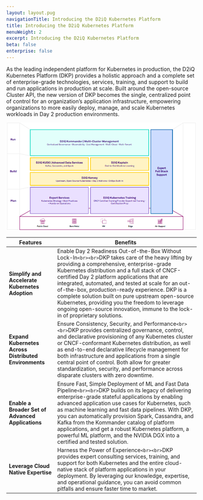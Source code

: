 ```yaml
---
layout: layout.pug
navigationTitle: Introducing the D2iQ Kubernetes Platform
title: Introducing the D2iQ Kubernetes Platform
menuWeight: 2
excerpt: Introducing the D2iQ Kubernetes Platform
beta: false
enterprise: false
---
```

As the leading independent platform for Kubernetes in production, the D2iQ Kubernetes Platform (DKP) provides a holistic approach and a complete set of enterprise-grade technologies, services, training, and support to build and run applications in production at scale. Built around the open-source Cluster API, the new version of DKP becomes the single, centralized point of control for an organization’s application infrastructure, empowering organizations to more easily deploy, manage, and scale Kubernetes workloads in Day 2 production environments.

![image](../img/dkp_platform2.png)

| **Features**                                  | **Benefits**                                                                                                                                                                                                                                                                                                                                                                                                                                                                                                                         |
| ----------------------------------------------------------- | -------------------------------------------------------------------------------------------------------------------------------------------------------------------------------------------------------------------------------------------------------------------------------------------------------------------------------------------------------------------------------------------------------------------------------------------------------------------------------------------------------------------------------------------------- |
| **Simplify and Accelerate Kubernetes Adoption**       | Enable Day 2 Readiness Out-of-the-Box Without Lock-In`<br><br>`DKP takes care of the heavy lifting by providing a comprehensive, enterprise-grade Kubernetes distribution and a full stack of CNCF-certified Day 2 platform applications that are integrated, automated, and tested at scale for an out-of-the-box, production-ready experience. DKP is a complete solution built on pure upstream open-source Kubernetes, providing you the freedom to leverage ongoing open-source innovation, immune to the lock-in of proprietary solutions. |
| **Expand Kubernetes Across Distributed Environments** | Ensure Consistency, Security, and Performance`<br><br>`DKP provides centralized governance, control, and declarative provisioning of any Kubernetes cluster or CNCF-conformant Kubernetes distribution, as well as end-to-end declarative lifecycle management for both infrastructure and applications from a single central point of control. Both allow for greater standardization, security, and performance across disparate clusters with zero downtime.                                                                                  |
| **Enable a Broader Set of Advanced Applications**     | Ensure Fast, Simple Deployment of ML and Fast Data Pipeline`<br><br>`DKP builds on its legacy of delivering enterprise-grade stateful applications by enabling advanced application use cases for Kubernetes, such as machine learning and fast data pipelines. With DKP, you can automatically provision Spark, Cassandra, and Kafka from the Kommander catalog of platform applications, and get a robust Kubernetes platform, a powerful ML platform, and the NVIDIA DGX into a certified and tested solution.                                |
| **Leverage Cloud Native Expertise**                   | Harness the Power of Experience`<br><br>`DKP provides expert consulting services, training, and support for both Kubernetes and the entire cloud-native stack of platform applications in your deployment. By leveraging our knowledge, expertise, and operational guidance, you can avoid common pitfalls and ensure faster time to market.                                                                                                                                                                                                    |
